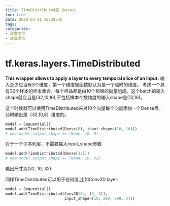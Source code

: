 ```yaml
---
title: TimeDistributed层（keras）
toc: true
date: 2020-03-11 10:28:36
tags:
categories:
- 深度学习
- 基础理论
---
```


# tf.keras.layers.TimeDistributed
<!--more-->
**This wrapper allows to apply a layer to every temporal slice of an input.**
输入至少应当有3个维度，第一个维度被函数默认为是一个临时的维度。
考虑一个具有32个样本的样本集合，每个样品都是由10个16维的向量组成。这个batch的输入shape就应当是(32,10,16),不包括样本个数维度的输入shape是(10,16)。

这个时候就可以使用TimeDistributed来对10个向量每个向量添加一个Dense层。此时输出是（32,10,8）维度的。
```python
model = Sequential()
model.add(TimeDistributed(Dense(8), input_shape=(10, 16)))
# now model.output_shape == (None, 10, 8)
```
对于一个子序列层，不需要输入input_shape参数
```python
model.add(TimeDistributed(Dense(32)))
# now model.output_shape == (None, 10, 32)
```
输出尺寸为(32, 10, 32).

同样TimeDistributed可以用于任何层,比如Conv2D layer:
```python
model = Sequential()
model.add(TimeDistributed(Conv2D(64, (3, 3)),
                          input_shape=(10, 299, 299, 3)))
```

